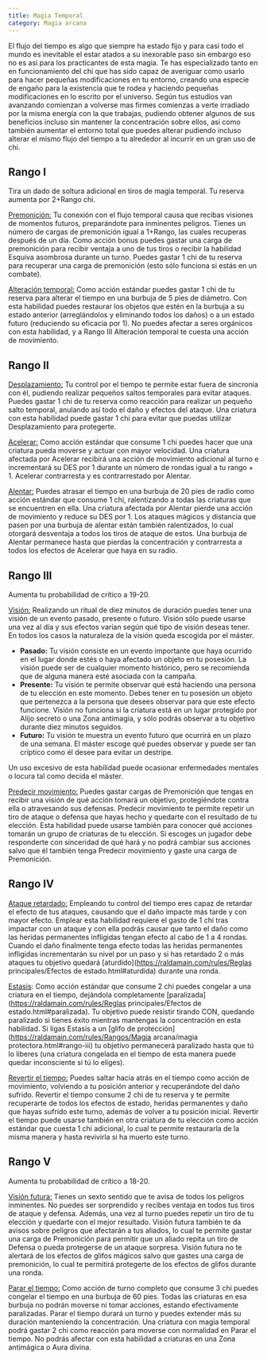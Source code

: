 ```yaml
---
title: Magia Temporal
category: Magia arcana
---
```


El flujo del tiempo es algo que siempre ha estado fijo y para casi todo el mundo es inevitable el estar atados a su inexorable paso sin embargo eso no es así para los practicantes de esta magia. Te has especializado tanto en en funcionamiento del chi que has sido capaz de averiguar como usarlo para hacer pequeñas modificaciones en tu entorno, creando una especie de engaño para la existencia que te rodea y haciendo pequeñas modificaciones en lo escrito por el universo. Según tus estudios van avanzando comienzan a volverse mas firmes comienzas a verte irradiado por la misma energía con la que trabajas, pudiendo obtener algunos de sus beneficios incluso sin mantener la concentración sobre ellos, así como también aumentar el entorno total que puedes alterar pudiendo incluso alterar el mismo flujo del tiempo a tu alrededor al incurrir en un gran uso de chi.

## Rango I

Tira un dado de soltura adicional en tiros de magia temporal. Tu reserva aumenta por 2+Rango chi.

<u>Premonición:</u> Tu conexión con el flujo temporal causa que recibas visiones de momentos futuros, preparándote para inminentes peligros. Tienes un número de cargas de premonición igual a 1+Rango, las cuales recuperas después de un día. Como acción bonus puedes gastar una carga de premonición para recibir ventaja a uno de tus tiros o recibir la habilidad Esquiva asombrosa durante un turno. Puedes gastar 1 chi de tu reserva para recuperar una carga de premonición (esto sólo funciona si estás en un combate).

<u>Alteración temporal:</u> Como acción estándar puedes gastar 1 chi de tu reserva para alterar el tiempo en una burbuja de 5 pies de diámetro. Con esta habilidad puedes restaurar los objetos que estén en la burbuja a su estado anterior (arreglándolos y eliminando todos los daños) o a un estado futuro (reduciendo su eficacia por 1). No puedes afectar a seres orgánicos con esta habilidad, y a Rango III Alteración temporal te cuesta una acción de movimiento.

## Rango II

<u>Desplazamiento:</u> Tu control por el tiempo te permite estar fuera de sincronía con él, pudiendo realizar pequeños saltos temporales para evitar ataques. Puedes gastar 1 chi de tu reserva como reacción para realizar un pequeño salto temporal, anulando así todo el daño y efectos del ataque. Una criatura con esta habilidad puede gastar 1 chi para evitar que puedas utilizar Desplazamiento para protegerte.

<u>Acelerar:</u> Como acción estándar que consume 1 chi puedes hacer que una criatura pueda moverse y actuar con mayor velocidad. Una criatura afectada por Acelerar recibirá una acción de movimiento adicional al turno e incrementará su DES por 1 durante un número de rondas igual a tu rango + 1. Acelerar contrarresta y es contrarrestado por Alentar.

<u>Alentar:</u> Puedes atrasar el tiempo en una burbuja de 20 pies de radio como acción estándar que consume 1 chi, ralentizando a todas las criaturas que se encuentren en ella. Una criatura afectada por Alentar pierde una acción de movimiento y reduce su DES por 1. Los ataques mágicos y distancia que pasen por una burbuja de alentar están también ralentizados, lo cual otorgará desventaja a todos los tiros de ataque de estos. Una burbuja de Alentar permanece hasta que pierdas la concentración y contrarresta a todos los efectos de Acelerar que haya en su radio. 

## Rango III  

Aumenta tu probabilidad de crítico a 19-20. 

<u>Visión:</u> Realizando un ritual de diez minutos de duración puedes tener una visión de un evento pasado, presente o futuro. Visión sólo puede usarse una vez al día y sus efectos varían según qué tipo de visión deseas tener. En todos los casos la naturaleza de la visión queda escogida por el máster. 

- **Pasado:** Tu visión consiste en un evento importante que haya ocurrido en el lugar donde estés o haya afectado un objeto en tu posesión. La visión puede ser de cualquier momento histórico, pero se recomienda que de alguna manera esté asociada con la campaña.
- **Presente:** Tu visión te permite observar qué está haciendo una persona de tu elección en este momento. Debes tener en tu posesión un objeto que pertenezca a la persona que desees observar para que este efecto funcione. Visión no funciona si la criatura está en un lugar protegido por Alijo secreto o una Zona antimagia, y sólo podrás observar a tu objetivo durante diez minutos seguidos.
- **Futuro:** Tu visión te muestra un evento futuro que ocurrirá en un plazo de una semana. El máster escoge qué puedes observar y puede ser tan críptico como él desee para evitar un destripe.  

Un uso excesivo de esta habilidad puede ocasionar enfermedades mentales o locura tal como decida el máster. 

<u>Predecir movimiento:</u> Puedes gastar cargas de Premonición que tengas en recibir una visión de qué acción tomará un objetivo, protegiéndote contra ella o atravesando sus defensas. Predecir movimiento te permite repetir un tiro de ataque o defensa que hayas hecho y quedarte con el resultado de tu elección. Esta habilidad puede usarse también para conocer qué acciones tomarán un grupo de criaturas de tu elección. Si escoges un jugador debe responderte con sinceridad de qué hará y no podrá cambiar sus acciones salvo que él también tenga Predecir movimiento y gaste una carga de Premonición.  

## Rango IV  

<u>Ataque retardado:</u> Empleando tu control del tiempo eres capaz de retardar el efecto de tus ataques, causando que el daño impacte más tarde y con mayor efecto. Emplear esta habilidad requiere el gasto de 1 chi tras impactar con un ataque y con ella podrás causar que tanto el daño como las heridas permanentes infligidas tengan efecto al cabo de 1 a 4 rondas. Cuando el daño finalmente tenga efecto todas las heridas permanentes infligidas incrementarán su nivel por un paso y si has retardado 2 o más ataques tu objetivo quedará [aturdido](https://raldamain.com/rules/Reglas principales/Efectos de estado.html#aturdida) durante una ronda. 

<u>Estasis</u>: Como acción estándar que consume 2 chi puedes congelar a una criatura en el tiempo, dejándola completamente [paralizada](https://raldamain.com/rules/Reglas principales/Efectos de estado.html#paralizada). Tu objetivo puede resistir tirando CON, quedando paralizado si tienes éxito mientras mantengas la concentración en esta habilidad. Si ligas Estasis a un [glifo de protección](https://raldamain.com/rules/Rangos/Magia arcana/magia protectora.html#rango-iii) tu objetivo permanecerá paralizado hasta que tú lo liberes (una criatura congelada en el tiempo de esta manera puede quedar inconsciente si tú lo eliges). 

<u>Revertir el tiempo:</u> Puedes saltar hacia atrás en el tiempo como acción de movimiento, volviendo a tu posición anterior y recuperándote del daño sufrido. Revertir el tiempo consume 2 chi de tu reserva y te permite recuperarte de todos los efectos de estado, heridas permanentes y daño que hayas sufrido este turno, además de volver a tu posición inicial. Revertir el tiempo puede usarse también en otra criatura de tu elección como acción estándar que cuesta 1 chi adicional, lo cual te permite restaurarla de la misma manera y hasta revivirla si ha muerto este turno.   

## Rango V  

Aumenta tu probabilidad de crítico a 18-20. 

<u>Visión futura:</u> Tienes un sexto sentido que te avisa de todos los peligros inminentes. No puedes ser sorprendido y recibes ventaja en todos tus tiros de ataque y defensa. Además, una vez al turno puedes repetir un tiro de tu elección y quedarte con el mejor resultado. Visión futura también te da avisos sobre peligros que afectarán a tus aliados, lo cual te permite gastar una carga de Premonición para permitir que un aliado repita un tiro de Defensa o pueda protegerse de un ataque sorpresa. Visión futura no te alertará de los efectos de glifos mágicos salvo que gastes una carga de premonición, lo cual te permitirá protegerte de los efectos de glifos durante una ronda. 

<u>Parar el tiempo:</u> Como acción de turno completo que consume 3 chi puedes congelar el tiempo en una burbuja de 60 pies. Todas las criaturas en esa burbuja no podrán moverse ni tomar acciones, estando efectivamente paralizadas. Parar el tiempo durará un turno y puedes extender más su duración manteniendo la concentración. Una criatura con magia temporal podrá gastar 2 chi como reacción para moverse con normalidad en Parar el tiempo. No podrás afectar con esta habilidad a criaturas en una Zona antimágica o Aura divina. 